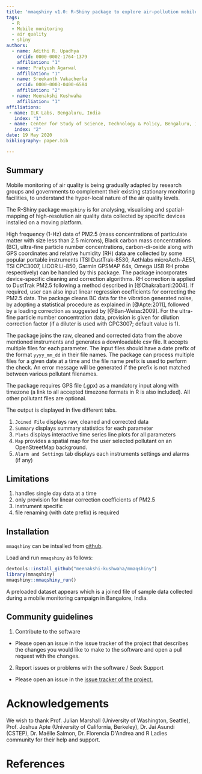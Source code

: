```yaml
---
title: 'mmaqshiny v1.0: R-Shiny package to explore air-pollution mobile monitoring data'
tags:
  - R
  - Mobile monitoring 
  - air quality
  - shiny
authors:
  - name: Adithi R. Upadhya
    orcid: 0000-0002-1764-1379
    affiliation: "1"
  - name: Pratyush Agarwal
    affiliation: "1"
  - name: Sreekanth Vakacherla
    orcid: 0000-0003-0400-6584
    affiliation: "2"
  - name: Meenakshi Kushwaha
    affiliation: "1"
affiliations:
 - name: ILK Labs, Bengaluru, India
   index: "1"
 - name: Center for Study of Science, Technology & Policy, Bengaluru, India
   index: "2"
date: 19 May 2020
bibliography: paper.bib

---
```


## Summary


Mobile monitoring of air quality is being gradually adapted by research groups and governments to complement their existing stationary monitoring facilities, to understand the hyper-local nature of the air quality levels.

The R-Shiny package `mmaqshiny` is for analysing, visualising and spatial-mapping of high-resolution air quality data collected by specific devices installed on a moving platform.

High frequency (1-Hz) data of PM2.5 (mass concentrations of particulate matter with size less than 2.5 microns), Black carbon mass concentrations (BC), ultra-fine particle number concentrations, carbon-di-oxide along with GPS coordinates and relative humidity (RH) data are collected by some popular portable instruments (TSI DustTrak-8530, Aethlabs microAeth-AE51, TSI CPC3007, LICOR Li-850, Garmin GPSMAP 64s, Omega USB RH probe respectively) can be handled by this package. The package incorporates device-specific cleaning and correction algorithms. RH correction is applied to DustTrak PM2.5 following a method described in [@Chakrabarti:2004]. If required, user can also input linear regression coefficients for correcting the PM2.5 data. The package cleans BC data for the vibration generated noise, by adopting a statistical procedure as explained in [@Apte:2011], followed by a loading correction as suggested by [@Ban-Weiss:2009]. For the ultra-fine particle number concentration data, provision is given for dilution correction factor (if a diluter is used with CPC3007; default value is 1).

The package joins the raw, cleaned and corrected data from the above mentioned instruments and generates a downloadable csv file. It accepts multiple files for each parameter. The input files should have a date prefix of the format `yyyy_mm_dd` in their file names. The package can process multiple files for a given date at a time and the file name prefix is used to perform the check. An error message will be generated if the prefix is not matched between various pollutant filenames.

The package requires GPS file (.gpx) as a mandatory input along with timezone (a link to all accepted timezone formats in R is also included). All other pollutant files are optional.


The output is displayed in five different tabs.

1) `Joined File` displays raw, cleaned and corrected data
2) `Summary` displays summary statistics for each parameter
3)  `Plots` displays interactive  time series line plots for all parameters
4) `Map` provides a spatial map for the user selected pollutant on an OpenStreetMap background.
5) `Alarm and Settings` tab displays each instruments settings and alarms (if any)


## Limitations

1) handles single day data at a time
2) only provision for linear correction coefficients of PM2.5
3) instrument specific
4) file renaming (with date prefix) is required


## Installation

`mmaqshiny` can be intsalled from [github](https://github.com/).

Load and run `mmaqshiny` as follows:

``` r
devtools::install_github("meenakshi-kushwaha/mmaqshiny")
library(mmaqshiny)
mmaqshiny::mmaqshiny_run()
```
A preloaded dataset appears which is a joined file of sample data collected during a mobile monitoring campaign in Bangalore, India.

## Community guidelines

1. Contribute to the software

- Please open an issue in the issue tracker of the project that describes the changes you would like to make to the software and open a pull request with the changes.

2. Report issues or problems with the software / Seek Support

- Please open an issue in the [issue tracker of the project.](https://github.com/meenakshi-kushwaha/mmaqshiny/issues)

# Acknowledgements

We wish to thank Prof. Julian Marshall (University of Washington, Seattle), Prof. Joshua Apte (University of California, Berkeley), Dr. Jai Asundi (CSTEP), Dr. Maëlle Salmon, Dr. Florencia D'Andrea and R Ladies community for their help and support.

# References
